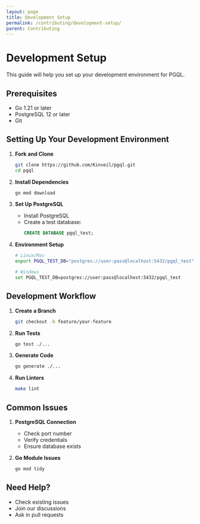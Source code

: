 ```yaml
---
layout: page
title: Development Setup
permalink: /contributing/development-setup/
parent: Contributing
---
```


# Development Setup

This guide will help you set up your development environment for PGQL.

## Prerequisites

- Go 1.21 or later
- PostgreSQL 12 or later
- Git

## Setting Up Your Development Environment

1. **Fork and Clone**

   ```bash
   git clone https://github.com/Kinveil/pgql.git
   cd pgql
   ```

2. **Install Dependencies**

   ```bash
   go mod download
   ```

3. **Set Up PostgreSQL**

   - Install PostgreSQL
   - Create a test database:
     ```sql
     CREATE DATABASE pgql_test;
     ```

4. **Environment Setup**

   ```bash
   # Linux/Mac
   export PGQL_TEST_DB="postgres://user:pass@localhost:5432/pgql_test"

   # Windows
   set PGQL_TEST_DB=postgres://user:pass@localhost:5432/pgql_test
   ```

## Development Workflow

1. **Create a Branch**

   ```bash
   git checkout -b feature/your-feature
   ```

2. **Run Tests**

   ```bash
   go test ./...
   ```

3. **Generate Code**

   ```bash
   go generate ./...
   ```

4. **Run Linters**
   ```bash
   make lint
   ```

## Common Issues

1. **PostgreSQL Connection**

   - Check port number
   - Verify credentials
   - Ensure database exists

2. **Go Module Issues**
   ```bash
   go mod tidy
   ```

## Need Help?

- Check existing issues
- Join our discussions
- Ask in pull requests
